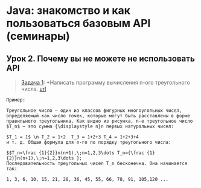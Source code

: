 # Java: знакомство и как пользоваться базовым API (семинары)
## Урок 2. Почему вы не можете не использовать API
> [Задача 1](https://github.com/XYI7I/GeekBrains/tree/main/Geek/JavaStart/lesson2/task1/Main.java): +Написать программу вычисления n-ого треугольного числа. [url](http://ru.wikipedia.org/wiki/Треугольное_число)


    Пример:

    Треугольное число — один из классов фигурных многоугольных чисел, определяемый как число точек, которые могут быть расставлены в форме правильного треугольника. Как видно из рисунка, n-е треугольное число $T_n$ — это сумма {\displaystyle n}n первых натуральных чисел:
    
    $T_1 = 1$ \n T_2 = 1+2  T_3 = 1+2+3 T_4 = 1+2+3+4 
    и т. д. Общая формула для n-го по порядку треугольного числа:
    
    $$T_n=\frac {1}{2}}n(n+1),\;n=1,2,3\dots T_n={\frac {1}{2}}n(n+1),\;n=1,2,3\dots };
    Последовательность треугольных чисел T_n бесконечна. Она начинается так:
    
    1, 3, 6, 10, 15, 21, 28, 36, 45, 55, 66, 78, 91, 105,120 ...